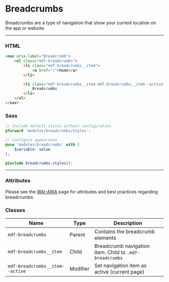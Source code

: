 # Breadcrumbs

Breadcrumbs are a type of navigation that show your current location on the app or website.

---

### HTML

```html
<nav aria-label="Breadcrumb">
    <ol class="mdf-breadcrumbs">
        <li class="mdf-breadcrumbs__item">
            <a href="/">Home</a>
        </li>

        <li class="mdf-breadcrumbs__item mdf-breadcrumbs__item--active">
            Breadcrumbs
        </li>
    </ol>
</nav>
```

### Sass

```scss
// Include default styles without configuration
@forward 'modules/breadcrumbs/styles';
```

```scss
// Configure appearance
@use 'modules/breadcrumbs' with (
    $variable: value
);

@include breadcrumbs.styles();
```

---

### Attributes

Please see the [WAI-ARIA](https://www.w3.org/TR/wai-aria-practices-1.1/#breadcrumb) page for attributes and best practices regarding breadcrumbs.

### Classes

| Name                            | Type     | Description                                             |
| ------------------------------- | -------- | ------------------------------------------------------- |
| `mdf-breadcrumbs`               | Parent   | Contains the breadcrumb elements                        |
| `mdf-breadcrumbs__item`         | Child    | Breadcrumb navigation item. Child to `.mdf-breadcrumbs` |
| `mdf-breadcrumbs__item--active` | Modifier | Set navigation item as active (current page)            |

